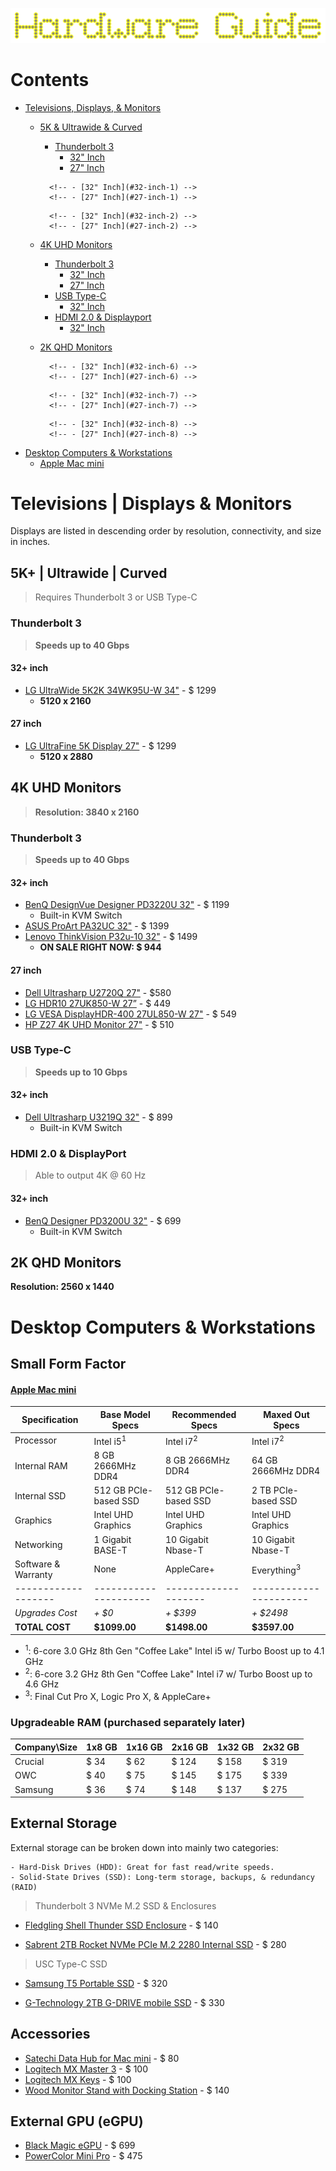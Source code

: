 ![Hardware Logo](./hardware_guide.png)

# Contents

- [Televisions, Displays, & Monitors](#televisions--displays--monitors)
	- [5K & Ultrawide & Curved](#5k--ultrawide--curved)
		- [Thunderbolt 3](#thunderbolt-3)
			- [32" Inch](#32-inch)
			- [27" Inch](#27-inch)
		<!-- - [USB Type-C](#usb-type-c) -->
			<!-- - [32" Inch](#32-inch-1) -->
			<!-- - [27" Inch](#27-inch-1) -->
		<!-- - [HDMI 2.0 & Displayport](#hdmi-20--displayport) -->
			<!-- - [32" Inch](#32-inch-2) -->
			<!-- - [27" Inch](#27-inch-2) -->

	- [4K UHD Monitors](#4k-uhd-monitors)
		- [Thunderbolt 3](#thunderbolt-3-1)
			- [32" Inch](#32-inch-3)
			- [27" Inch](#27-inch-3)
		- [USB Type-C](#usb-type-c-1)
			- [32" Inch](#32-inch-4)
			<!-- - [27" Inch](#27-inch-4) -->
		- [HDMI 2.0 & Displayport](#hdmi-20--displayport-1)
			- [32" Inch](#32-inch-5)
			<!-- - [27" Inch](#27-inch-5) -->

	- [2K QHD Monitors](#2k-qhd-monitors)
		<!-- - [Thunderbolt 3](#thunderbolt-3-2) -->
			<!-- - [32" Inch](#32-inch-6) -->
			<!-- - [27" Inch](#27-inch-6) -->
		<!-- - [USB Type-C](#usb-type-c-2) -->
			<!-- - [32" Inch](#32-inch-7) -->
			<!-- - [27" Inch](#27-inch-7) -->
		<!-- - [HDMI 2.0 & Displayport](#hdmi-20--displayport-2) -->
			<!-- - [32" Inch](#32-inch-8) -->
			<!-- - [27" Inch](#27-inch-8) -->

- [Desktop Computers & Workstations](#)
	- [Apple Mac mini](#)

# Televisions | Displays & Monitors

Displays are listed in descending order by resolution, connectivity, and size in inches.  

## 5K+ | Ultrawide | Curved
> Requires Thunderbolt 3 or USB Type-C
### Thunderbolt 3
> **Speeds up to 40 Gbps**

#### 32+ inch
- [LG UltraWide 5K2K 34WK95U-W 34"](https://shorturl.at/sQSZ1) - $ 1299
	- **5120 x 2160**

#### 27 inch
- [LG UltraFine 5K Display 27"](https://shorturl.at/ruyIT) - $ 1299
	- **5120 x 2880**

## 4K UHD Monitors
> **Resolution: 3840 x 2160**
### Thunderbolt 3
> **Speeds up to 40 Gbps**

#### 32+ inch
- [BenQ DesignVue Designer PD3220U 32"](https://shorturl.at/mpDE2) - $ 1199
	- Built-in KVM Switch
- [ASUS ProArt PA32UC 32"](https://shorturl.at/xZ149) - $ 1399
- [Lenovo ThinkVision P32u-10 32"](https://shorturl.at/ikpS5) - $ 1499
	- **ON SALE RIGHT NOW: $ 944**

#### 27 inch
- [Dell Ultrasharp U2720Q 27"](https://shorturl.at/CLNPV) - $580
- [LG HDR10 27UK850-W 27”](shorturl.at/emoI4) - $ 449
- [LG VESA DisplayHDR-400 27UL850-W 27"](https://shorturl.at/iuHL5) - $ 549
- [HP Z27 4K UHD Monitor 27"](shorturl.at/bnu46) - $ 510

### USB Type-C
> **Speeds up to 10 Gbps**

#### 32+ inch
- [Dell Ultrasharp U3219Q 32"](https://shorturl.at/aku58) - $ 899
	- Built-in KVM Switch

### HDMI 2.0 & DisplayPort
> Able to output 4K @ 60 Hz
#### 32+ inch
- [BenQ Designer PD3200U 32"](https://shorturl.at/anoFT) - $ 699
	- Built-in KVM Switch

## 2K QHD Monitors
**Resolution: 2560 x 1440**






# Desktop Computers & Workstations

## Small Form Factor

#### [Apple Mac mini](https://www.apple.com/mac-mini/specs/)
Specification       | Base Model Specs      | Recommended Specs    | Maxed Out Specs
------------------- | --------------------- | -------------------- | ----------------------
Processor           | Intel i5<sup>1</sup>  | Intel i7<sup>2</sup> | Intel i7<sup>2</sup>
Internal RAM        | 8 GB 2666MHz DDR4     | 8 GB 2666MHz DDR4    | 64 GB 2666MHz DDR4
Internal SSD        | 512 GB PCIe-based SSD | 512 GB PCIe-based SSD| 2 TB PCIe-based SSD
Graphics            | Intel UHD Graphics    | Intel UHD Graphics   | Intel UHD Graphics
Networking          | 1 Gigabit BASE-T      | 10 Gigabit Nbase-T   | 10 Gigabit Nbase-T
Software & Warranty | None                  | AppleCare+           | Everything<sup>3</sup>
------------------- | --------------------- | -------------------- | ----------------------
*Upgrades Cost* | *+ $0* | *+ $399* | *+ $2498*
**TOTAL COST** | **$1099.00** | **$1498.00** | **$3597.00**

* <sup>1</sup>: 6-core 3.0 GHz 8th Gen "Coffee Lake" Intel i5 w/ Turbo Boost up to 4.1 GHz
* <sup>2</sup>: 6-core 3.2 GHz 8th Gen "Coffee Lake" Intel i7 w/ Turbo Boost up to 4.6 GHz
* <sup>3</sup>: Final Cut Pro X, Logic Pro X, & AppleCare+



### Upgradeable RAM (purchased separately later)

Company\Size | 1x8 GB | 1x16 GB | 2x16 GB | 1x32 GB | 2x32 GB
------------ | ------ | ------  | ------- | ------- | ------- 
Crucial      | $ 34   | $ 62    | $ 124   | $ 158   | $ 319
OWC          | $ 40   | $ 75    | $ 145   | $ 175   | $ 339
Samsung      | $ 36   | $ 74    | $ 148   | $ 137   | $ 275


## External Storage

External storage can be broken down into mainly two categories:
    
    - Hard-Disk Drives (HDD): Great for fast read/write speeds.
    - Solid-State Drives (SSD): Long-term storage, backups, & redundancy (RAID)

> Thunderbolt 3 NVMe M.2 SSD & Enclosures
- [Fledgling Shell Thunder SSD Enclosure](https://www.amazon.com/gp/product/B07QY9V2KM/ref=ox_sc_act_title_2?smid=A3MJNIGJ08V121&psc=1) - $ 140

- [Sabrent 2TB Rocket NVMe PCIe M.2 2280 Internal SSD](https://www.amazon.com/dp/B07MTQTNVR/ref=twister_B085GG5QDR?_encoding=UTF8&th=1) - $ 280

> USC Type-C SSD
- [Samsung T5 Portable SSD](https://www.amazon.com/Samsung-T5-Portable-SSD-MU-PA2T0B/dp/B073H4GPLQ/ref=sr_1_4?dchild=1&keywords=samsung+thunderbolt+3+ssd&qid=1590624310&s=electronics&sr=1-4) - $ 320

- [G-Technology 2TB G-DRIVE mobile SSD](https://www.amazon.com/G-Technology-0G06054-G-Drive-Portable-Storage/dp/B0765LJWFZ/ref=sr_1_2?dchild=1&keywords=G-Technology-0G06054-G-Drive-Portable-Storage&qid=1590624942&sr=8-2) - $ 330

## Accessories

- [Satechi Data Hub for Mac mini](https://satechi.net/products/type-c-aluminum-stand-hub-for-mac-mini) - $ 80
- [Logitech MX Master 3](https://www.logitech.com/en-us/product/mx-master-3) - $ 100
- [Logitech MX Keys](https://www.logitech.com/en-us/product/mx-keys-wireless-keyboard) - $ 100
- [Wood Monitor Stand with Docking Station](https://en.j5create.com/collections/monitor-stands/products/jct425) - $ 140

## External GPU (eGPU)

- [Black Magic eGPU](https://www.apple.com/shop/product/HM8Y2VC/A/blackmagic-egpu) - $ 699
- [PowerColor Mini Pro](https://www.amazon.com/PowerColor-Mini-RX570-eGPU-Thunderbolt3/dp/B07Q4R7GZR) - $ 475


